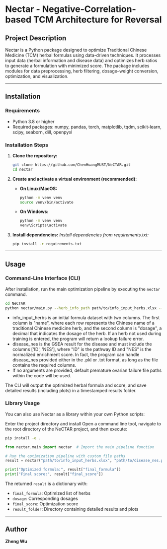 # Nectar - Negative-Correlation-based TCM Architecture for Reversal

## Project Description

Nectar is a Python package designed to optimize Traditional Chinese Medicine (TCM) herbal formulas using data-driven techniques. It processes input data (herbal information and disease data) and optimizes herb ratios to generate a formulation with minimized score. The package includes modules for data preprocessing, herb filtering, dosage–weight conversion, optimization, and visualization.

---

## Installation

### Requirements
- Python 3.8 or higher
- Required packages: numpy, pandas, torch, matplotlib, tqdm, scikit-learn, scipy, seaborn, dill, openpyxl  

### Installation Steps

1. **Clone the repository:**
   ```bash
   git clone https://github.com/ChenHuangMUST/NeCTAR.git
   cd nectar
   ```

2. **Create and activate a virtual environment (recommended):**

    - **On Linux/MacOS:**
      ```bash
      python -m venv venv
      source venv/bin/activate
      ```
    - **On Windows:**
      ```bash
      python -m venv venv
      venv\Scripts\activate
      ```

3. **Install dependencies:**
   *Install dependencies from requirements.txt:*
   ```bash
   pip install -r requirements.txt
   ```

---

## Usage

### Command-Line Interface (CLI)

After installation, run the main optimization pipeline by executing the `nectar` command.  

```bash
cd NeCTAR
python nectar/main.py --herb_info_path path/to/info_input_herbs.xlsx --disease_data_path path/to/disease_nes.pkl
```
- info_input_herbs is an initial formula dataset with two columns. The first column is "name", where each row represents the Chinese name of a traditional Chinese medicine herb, and the second column is "dosage", a decimal that indicates the dosage of the herb. If an herb not used during training is entered, the program will return a lookup failure error.
- disease_nes is the GSEA result for the disease and must include the columns ['ID', 'NES'], where "ID" is the pathway ID and "NES" is the normalized enrichment score. In fact, the program can handle disease_nes provided either in the .pkl or .txt format, as long as the file contains the required columns.
- If no arguments are provided, default premature ovarian failure file paths within the code will be used. 

The CLI will output the optimized herbal formula and score, and save detailed results (including plots) in a timestamped results folder.  

### Library Usage

You can also use Nectar as a library within your own Python scripts:

Enter the project directory and install
Open a command line tool, navigate to the root directory of the NeCTAR project, and then execute:
```bash
pip install -e .
```

```python
from nectar.main import nectar  # Import the main pipeline function

# Run the optimization pipeline with custom file paths
result = nectar("path/to/info_input_herbs.xlsx", "path/to/disease_nes.pkl")

print("Optimized formula:", result["final_formula"])
print("Final score:", result["final_score"])
```

The returned `result` is a dictionary with:
- `final_formula`: Optimized list of herbs  
- `dosage`: Corresponding dosages  
- `final_score`: Optimization score  
- `result_folder`: Directory containing detailed results and plots  

---

## Author
**Zheng Wu**

